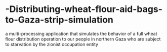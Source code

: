# -Distributing-wheat-flour-aid-bags-to-Gaza-strip-simulation
a multi-processing application that simulates the behavior of a  full wheat flour distribution operation to our people in northern Gaza who are subject to  starvation by the zionist occupation entity
